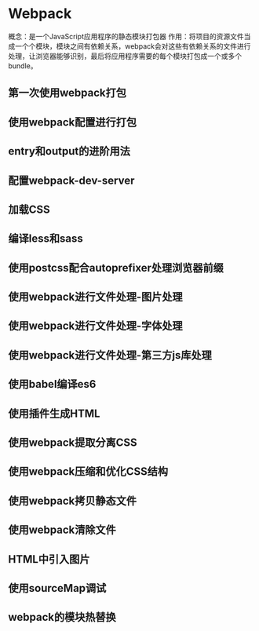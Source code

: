 # Webpack

概念：是一个JavaScript应用程序的静态模块打包器
作用：将项目的资源文件当成一个个模块，模块之间有依赖关系，webpack会对这些有依赖关系的文件进行处理，让浏览器能够识别，最后将应用程序需要的每个模块打包成一个或多个bundle。

## 第一次使用webpack打包

## 使用webpack配置进行打包

## entry和output的进阶用法

## 配置webpack-dev-server

## 加载CSS

## 编译less和sass

## 使用postcss配合autoprefixer处理浏览器前缀

## 使用webpack进行文件处理-图片处理

## 使用webpack进行文件处理-字体处理

## 使用webpack进行文件处理-第三方js库处理

## 使用babel编译es6

## 使用插件生成HTML

## 使用webpack提取分离CSS

## 使用webpack压缩和优化CSS结构

## 使用webpack拷贝静态文件

## 使用webpack清除文件

## HTML中引入图片

## 使用sourceMap调试

## webpack的模块热替换

